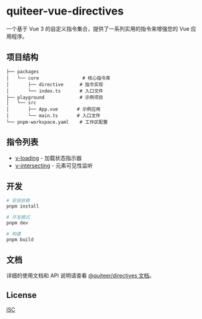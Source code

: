 # quiteer-vue-directives

一个基于 Vue 3 的自定义指令集合，提供了一系列实用的指令来增强您的 Vue 应用程序。

## 项目结构

```
├── packages
│   └── core                # 核心指令库
│       ├── directive      # 指令实现
│       └── index.ts       # 入口文件
├── playground             # 示例项目
│   └── src
│       ├── App.vue       # 示例应用
│       └── main.ts       # 入口文件
└── pnpm-workspace.yaml    # 工作区配置
```

## 指令列表

- [v-loading](./packages/core/README.md#v-loading) - 加载状态指示器
- [v-intersecting](./packages/core/README.md#v-intersecting) - 元素可见性监听

## 开发

```bash
# 安装依赖
pnpm install

# 开发模式
pnpm dev

# 构建
pnpm build
```

## 文档

详细的使用文档和 API 说明请查看 [@quiteer/directives 文档](./packages/core/README.md)。

## License

[ISC](LICENSE)